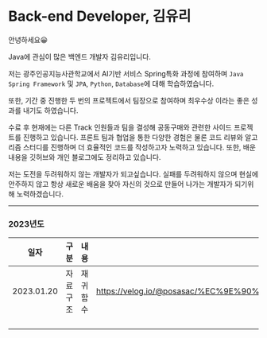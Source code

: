 # Back-end Developer, 김유리

안녕하세요😀

Java에 관심이 많은 백엔드 개발자 김유리입니다.

저는 광주인공지능사관학교에서 AI기반 서비스 Spring특화 과정에 참여하며 `Java Spring Framework` 및 `JPA`, `Python`, `Database`에 대해 학습하였습니다. 

또한, 기간 중 진행한 두 번의 프로젝트에서 팀장으로 참여하며 최우수상 이라는 좋은 성과를 내기도 하였습니다.

수료 후 현재에는 다른 Track 인원들과 팀을 결성해 공동구매와 관련한 사이드 프로젝트를 진행하고 있습니다. 프론트 팀과 협업을 통한 다양한 경험은 물론 코드 리뷰와 알고리즘 스터디를 진행하며 더 효율적인 코드를 작성하고자 노력하고 있습니다.  또한, 배운 내용을 깃허브와 개인 블로그에도 정리하고 있습니다. 

저는 도전을 두려워하지 않는 개발자가 되고싶습니다. 실패를 두려워하지 않으며 현실에 안주하지 않고 항상 새로운 배움을 찾아 자신의 것으로 만들어 나가는 개발자가 되기위해 노력하겠습니다.

---
### 2023년도

|일자|구분|내용|주소|
|------|-----------|--------------|------|
|2023.01.20|자료구조|재귀함수|https://velog.io/@posasac/%EC%9E%90%EB%A3%8C%EA%B5%AC%EC%A1%B0%EC%9E%AC%EA%B7%80%ED%95%A8%EC%88%98|
||||
||||
||||
||||
